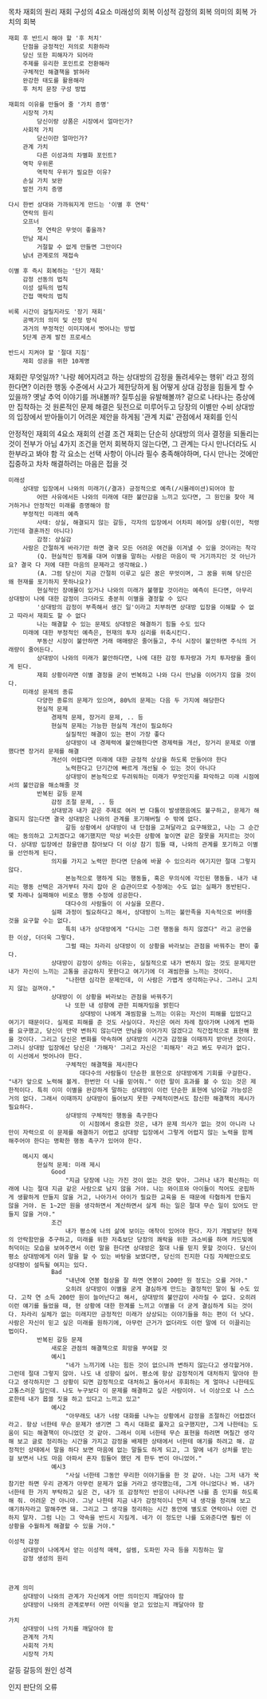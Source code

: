 목차
	재회의 원리
		재회 구성의 4요소
		미래성의 회복
		이성적 감정의 회복
		의미의 회복
		가치의 회복

	재회 후 반드시 해야 할 '후 처치'
		단점을 긍정적인 저의로 치환하라
		당신 또한 피해자가 되어라
		주제를 유리한 포인트로 전환해라
		구체적인 해결책을 밝혀라
		완강한 태도를 활용해라
		후 처치 문장 구성 방법

	재회의 이유를 만들어 줄 '가치 증명'
		시장적 가치
			당신이랑 상품은 시장에서 얼마인가?
		사회적 가치
			당신이란 얼마인가?
		관계 가치
			다른 이성과의 차별화 포인트?
		역학 우위론
			역학적 우위가 필요한 이유?
		손실 가치 보완
		발전 가치 증명

	다시 한번 상대와 가까워지게 만드는 '이별 후 연락'
		연락의 원리
		오프너
			첫 연락은 무엇이 좋을까?
		만남 제시
			거절할 수 없게 만들면 그만이다
		남녀 관계로의 재접속

	이별 후 즉시 회복하는 '단기 재회'
		감정 선동의 법칙
		이성 설득의 법칙
		간접 맥락의 법칙

	비록 시간이 걸릴지라도 '장기 재회'
		공백기의 의미 및 산정 방식
		과거의 부정적인 이미지에서 벗어나는 방법
		5단계 관계 발전 프로세스

	반드시 지켜야 할 '절대 지침'
		재회 성공을 위한 10계명

재회란 무엇일까?
	'나랑 헤어지려고 하는 상대방의 감정을 돌려세우는 행위' 라고 정의한다면?
		이러한 행동 수준에서 사고가 제한당하게 됨
			어떻게 상대 감정을 힘들게 할 수 있을까?
			옛날 추억 이야기를 꺼내볼까?
			질투심을 유발해볼까?
		겉으로 나타나는 증상에만 집착하는 것
			원론적인 문제 해결은 뒷전으로 미루어두고 당장의 이별만 수비
				상대방의 입장에서 받아들이기 어려운 제안을 하게됨
	'관계 치료' 관점에서 재회를 인식

안정적인 재회의 4요소
	재회의 선결 조건
		재회는 단순히 상대방의 의사 결정을 되돌리는 것이 전부가 아님
		4가지 조건을 먼저 회복하지 않는다면, 그 관계는 다시 만나더라도 시한부라고 봐야 함
		각 요소는 선택 사항이 아니라 필수 충족해야하며, 다시 만나는 것에만 집중하고 차차 해결하려는 마음은 접을 것

	미래성
		상대방 입장에서 나와의 미래가(/결과) 긍정적으로 예측(/시뮬레이션)되어야 함
			어떤 사유에서든 나와의 미래에 대한 불안감을 느끼고 있다면, 그 원인을 찾아 제거하거나 안정적인 미래를 증명해야 함
		부정적인 미래의 예측
			사태: 상실, 해결되지 않는 갈등, 각자의 입장에서 어차피 헤어질 상황(이민, 적령기인데 결혼까진 아니다)
			감정: 상실감
		사람은 간절하게 바라기만 하면 결국 모든 어려운 여건을 이겨낼 수 있을 것이라는 착각
			(Q. 현실적인 핑계를 대며 이별을 말하는 사람은 마음이 딱 거기까지인 것 아닌가요? 결국 다 저에 대한 마음의 문제라고 생각해요.)
			(A. 그럼 당신이 지금 간절히 이루고 싶은 꿈은 무엇이며, 그 꿈을 위해 당신은 왜 현재를 포기하지 못하나요?)
			현실적인 장애물이 있거나 나와의 미래가 불행할 것이라는 예측이 든다면, 아무리 상대방이 나에 대한 감정이 크더라도 충분히 이별을 결정할 수 있다
			'상대방의 감정이 부족해서 생긴 일'이라고 치부하면 상대방 입장을 이해할 수 없고 따라서 재회도 할 수 없다
			나는 해결할 수 있는 문제도 상대방은 해결하기 힘들 수도 있다
		미래에 대한 부정적인 예측은, 현재의 투자 심리를 위축시킨다.
			부동산 시장이 불안하면 거래 매매량은 줄어들고, 주식 시장이 불안하면 주식의 거래량이 줄어든다.
			상대방이 나와의 미래가 불안하다면, 나에 대한 감정 투자량과 가치 투자량을 줄이게 된다.
			재회 상황이라면 이별 결정을 굳이 번복하고 나와 다시 만남을 이어가지 않을 것이다.
		미래성 문제의 종류
			다양한 종류의 문제가 있으며, 80%의 문제는 다음 두 가지에 해당한다
			현실적 문제
				경제적 문제, 장거리 문제, .. 등
				현실적 문제는 가능한 현실적 개선이 필요하다
					실질적인 해결이 있는 편이 가장 좋다
					상대방이 내 경제력에 불안해한다면 경제력을 개선, 장거리 문제로 이별했다면 장거리 문제를 해결
				개선이 어렵다면 미래에 대한 긍정적 상상을 하도록 만들어야 한다
					노력한다고 단기간에 빠르게 개선될 수 있는 것이 아니다
					상대방이 본능적으로 두려워하는 미래가 무엇인지를 파악하고 미래 시점에서의 불안감을 해소해줄 것
			반복된 갈등 문제
				감정 조절 문제, .. 등
				상대방과 내가 같은 주제로 여러 번 다툼이 발생했음에도 불구하고, 문제가 해결되지 않는다면 결국 상대방은 나와의 관계를 포기해버릴 수 밖에 없다.
					갈등 상황에서 상대방이 내 단점을 고쳐달라고 요구해왔고, 나는 그 순간에는 동의하고 고치겠다고 얘기했지만 막상 비슷한 상황에 놓이면 같은 잘못을 저지르는 것이다. 상대방 입장에선 참을만큼 참아보다 더 이상 참기 힘들 때, 나와의 관계를 포기하고 이별을 선언하게 된다.
				의지를 가지고 노력만 한다면 단숨에 바꿀 수 있으리라 여기지만 절대 그렇지 않다.
					본능적으로 행하게 되는 행동들, 혹은 무의식에 각인된 행동들. 내가 내리는 행동 선택은 과거부터 자리 잡아 온 습관이므로 수정에는 수도 없는 실패가 동반된다. 몇 차례나 실패해야 비로소 행동 수정에 성공한다.
					대다수의 사람들이 이 사실을 모른다.
				실패 과정이 필요하다고 해서, 상대방이 느끼는 불만족을 지속적으로 버텨줄 것을 요구할 수는 없다.
					특히 내가 상대방에게 "다시는 그런 행동을 하지 않겠다" 라고 공언을 한 이상, 더더욱 그렇다.
					그럴 때는 차라리 상대방이 이 상황을 바라보는 관점을 바꿔주는 편이 좋다.
				상대방이 감정이 상하는 이유는, 실질적으로 내가 변하지 않는 것도 문제지만 내가 자신이 느끼는 고통을 공감하지 못한다고 여기기에 더 괘씸한을 느끼는 것이다.
					"나한텐 심각한 문제인데, 이 사람은 가볍게 생각하는구나. 그러니 고치지 않는 걸꺼야."
				상대방이 이 상황을 바라보는 관점을 바꿔주기
					나 또한 내 성향에 관한 피해자임을 밝힌다
						상대방이 나에게 괘씸함을 느끼는 이유는 자신이 피해를 입었다고 여기기 때문이다. 실제로 피해를 준 것도 사실이다. 자신은 여러 차례 참아가며 나에게 변화를 요구했고, 당신이 만약 변하지 않는다면 만남을 이어가지 않겠다고 직간접적으로 표현해 왔을 것이다. 그리고 당신은 변화를 약속하며 상대방의 시간과 감정을 이때까지 받아낸 것이다. 그러니 상대방 입장에선 당신은 '가해자' 그리고 자신은 '피해자' 라고 봐도 무리가 없다. 이 시선에서 벗어나야 한다.
					구체적인 해결책을 제시한다
						대다수의 사람들이 단순한 표현으로 상대방에게 기회를 구걸한다. "내가 앞으로 노력해 볼게. 한번만 더 나를 믿어줘." 이런 말이 효과를 볼 수 있는 것은 제한적이다. 특히 이미 이별을 완강하게 말하는 상대방이 이런 단순한 표현에 넘어갈 가능성은 거의 없다. 그래서 이때까지 상대방이 들어보지 못한 구체적이면서도 참신한 해결책의 제시가 필요하다.
					상대방의 구체적인 행동을 촉구한다
						이 시점에서 중요한 것은, 내가 문제 의사가 없는 것이 아니라 나만이 자력으로 이 문제를 해결하기 어렵고 상대방 입장에서 그렇게 어렵지 않는 노력을 함께 해주어야 한다는 명확한 행동 촉구가 있어야 한다.

		메시지 예시
			현실적 문제: 미래 제시
				Good
					"지금 당장에 나는 가진 것이 없는 것은 맞아. 그러나 내가 확신하는 미래에 나는 절대 지금 같은 사람으로 남지 않을 거야. 나는 와이프와 아이들이 적어도 궁핍하게 생활하게 만들지 않을 거고, 나아가서 아이가 필요한 교육을 돈 때문에 타협하게 만들지 않을 거야. 돈 1~2만 원을 생각하면서 계산하면서 살게 하는 일은 절대 무슨 일이 있어도 만들지 않을 거야."
				조건
					내가 평소에 나의 삶에 보이는 애착이 있어야 한다. 자기 개발보단 현재의 안락함만을 추구하고, 미래를 위한 저축보단 당장의 쾌락을 위한 과소비를 하며 카드빚에 허덕이는 모습을 보여주면서 이런 말을 한다면 상대방은 절대 나를 믿지 못할 것이다. 당신이 평소 상대방에게 이러 말을 할 수 있는 바탕을 보였다면, 당신의 진지한 다짐 자체만으로도 상대방이 설득될 여지는 있다.
				Bad
					"내년에 연봉 협상을 잘 하면 연봉이 200만 원 정도는 오를 거야."
					오히려 상대방이 이별을 굳게 결심하게 만드는 결정적인 말이 될 수도 있다. 고작 연 소득 200만 원이 늘어난다고 해서, 상대방의 불안감이 사라질 수 없다. 오히려 이런 얘기를 들었을 때, 현 상황에 대한 한계를 느끼고 이별을 더 굳게 결심하게 되는 것이다. 차라리 실체가 없는 미래지만 긍정적인 미래가 상상되는 이야기들을 하는 편이 더 낫다. 사람은 자신이 믿고 싶은 미래를 원하기에, 아무런 근거가 없더라도 이런 말에 더 이끌리는 법이다.
			반복된 갈등 문제
				새로운 관점의 해결책으로 희망을 부여할 것
				예시1
					"네가 느끼기에 나는 힘든 것이 없으니까 변하지 않는다고 생각할거야. 그런데 절대 그렇지 않아. 나도 내 성향이 싫어. 평소에 항상 감정적이게 대처하지 말아야 한다고 생각하지만 그 상황이 되면 감정적으로 대처하고 돌아서서 후회하는 게 얼마나 나한테도 고통스러운 일인데. 나도 누구보다 이 문제를 해결하고 싶은 사람이야. 너 이상으로 나 스스로한테 내가 몹쓸 짓을 하고 있다고 느끼고 있고"
				예시2
					"아무래도 내가 너랑 대화를 나누는 상황에서 감정을 조절하긴 어렵겠더라고. 항상 너한테 무슨 문제가 생기면 그 즉시 대화로 풀자고 요구했지만, 그게 나한테는 도움이 되는 해결책이 아니었던 것 같아. 그래서 이제 너한테 무슨 표현을 하려면 며칠간 생각해 보고 글로 정리하는 시간을 가지고 감정을 배제한 상태에서 너한테 얘기를 하려고 해. 감정적인 상태에서 말을 하다 보면 마음에 없는 말들도 하게 되고, 그 말에 네가 상처를 받는 걸 보면서 나도 마음 아파서 혼자 힘들어 했던 게 한두 번이 아니었어."
				예시3
					"사실 너한테 그동안 무리한 이야기들을 한 것 같아. 나는 그저 내가 꾹 참기만 하면 우리 관계가 아무런 문제가 없을 거라고 생각했는데, 그게 아니었다나 봐. 내가 너한테 한 가지 부탁하고 싶은 건, 내가 또 감정적인 반응이 나타나면 나를 좀 인지를 하도록 해 줘. 어려운 건 아니야. 그냥 나한테 지금 내가 감정적이니 먼저 내 생각을 정리해 보고 얘기하자라고 말해주면 돼. 그리고 그 생각을 정리하는 시간 동안에 별도로 연락이나 이런 건 하지 말자. 그럼 나는 그 약속을 반드시 지킬게. 네가 이 정도만 나를 도와준다면 훨씬 이 상황을 수월하게 해결할 수 있을 거야."

	이성적 감정
		상대방이 나에게서 얻는 이성적 매력, 설렘, 도파민 자극 등을 지칭하는 말
		감정 생성의 원리



	관계 의미
		상대방이 나와의 관계가 자신에게 어떤 의미인지 깨달아야 함
		상대방이 나와의 관계로부터 어떤 이익을 얻고 있었는지 깨달아야 함

	가치
		상대방이 나의 가치를 깨달아야 함
		관계적 가치
		사회적 가치
		시장적 가치

갈등
	갈등의 원인
		성격

인지 판단의 오류

